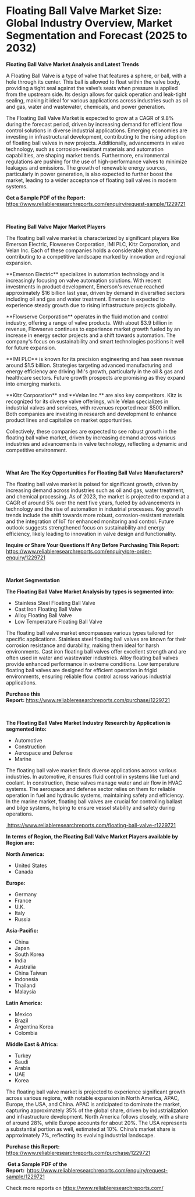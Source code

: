 <p><h1>Floating Ball Valve Market Size: Global Industry Overview, Market Segmentation and Forecast (2025 to 2032)</h1></p><p><strong>Floating Ball Valve Market Analysis and Latest Trends</strong></p>
<p><p>A Floating Ball Valve is a type of valve that features a sphere, or ball, with a hole through its center. This ball is allowed to float within the valve body, providing a tight seal against the valve’s seats when pressure is applied from the upstream side. Its design allows for quick operation and leak-tight sealing, making it ideal for various applications across industries such as oil and gas, water and wastewater, chemicals, and power generation.</p><p>The Floating Ball Valve Market is expected to grow at a CAGR of 9.8% during the forecast period, driven by increasing demand for efficient flow control solutions in diverse industrial applications. Emerging economies are investing in infrastructural development, contributing to the rising adoption of floating ball valves in new projects. Additionally, advancements in valve technology, such as corrosion-resistant materials and automation capabilities, are shaping market trends. Furthermore, environmental regulations are pushing for the use of high-performance valves to minimize leakages and emissions. The growth of renewable energy sources, particularly in power generation, is also expected to further boost the market, leading to a wider acceptance of floating ball valves in modern systems.</p></p>
<p><strong>Get a Sample PDF of the Report:&nbsp;</strong> <a href="https://www.reliableresearchreports.com/enquiry/request-sample/1229721?utm_campaign=2954&utm_medium=2&utm_source=Github&utm_content=ia&utm_term=09042025&utm_id=floating-ball-valve">https://www.reliableresearchreports.com/enquiry/request-sample/1229721</a></p>
<p>&nbsp;</p>
<p><strong>Floating Ball Valve Major Market Players</strong></p>
<p><p>The floating ball valve market is characterized by significant players like Emerson Electric, Flowserve Corporation, IMI PLC, Kitz Corporation, and Velan Inc. Each of these companies holds a considerable share, contributing to a competitive landscape marked by innovation and regional expansion.</p><p>**Emerson Electric** specializes in automation technology and is increasingly focusing on valve automation solutions. With recent investments in product development, Emerson's revenue reached approximately $16 billion last year, driven by demand in diversified sectors including oil and gas and water treatment. Emerson is expected to experience steady growth due to rising infrastructure projects globally.</p><p>**Flowserve Corporation** operates in the fluid motion and control industry, offering a range of valve products. With about $3.9 billion in revenue, Flowserve continues to experience market growth fueled by an increase in energy sector projects and a shift towards automation. The company's focus on sustainability and smart technologies positions it well for future expansion.</p><p>**IMI PLC** is known for its precision engineering and has seen revenue around $1.5 billion. Strategies targeting advanced manufacturing and energy efficiency are driving IMI's growth, particularly in the oil & gas and healthcare sectors. Future growth prospects are promising as they expand into emerging markets.</p><p>**Kitz Corporation** and **Velan Inc.** are also key competitors. Kitz is recognized for its diverse valve offerings, while Velan specializes in industrial valves and services, with revenues reported near $500 million. Both companies are investing in research and development to enhance product lines and capitalize on market opportunities.</p><p>Collectively, these companies are expected to see robust growth in the floating ball valve market, driven by increasing demand across various industries and advancements in valve technology, reflecting a dynamic and competitive environment.</p></p>
<p>&nbsp;</p>
<p><strong>What Are The Key Opportunities For Floating Ball Valve Manufacturers?</strong></p>
<p><p>The floating ball valve market is poised for significant growth, driven by increasing demand across industries such as oil and gas, water treatment, and chemical processing. As of 2023, the market is projected to expand at a CAGR of around 5% over the next five years, fueled by advancements in technology and the rise of automation in industrial processes. Key growth trends include the shift towards more robust, corrosion-resistant materials and the integration of IoT for enhanced monitoring and control. Future outlook suggests strengthened focus on sustainability and energy efficiency, likely leading to innovation in valve design and functionality.</p></p>
<p><strong>Inquire or Share Your Questions If Any Before Purchasing This Report:</strong> <a href="https://www.reliableresearchreports.com/enquiry/pre-order-enquiry/1229721?utm_campaign=2954&utm_medium=2&utm_source=Github&utm_content=ia&utm_term=09042025&utm_id=floating-ball-valve">https://www.reliableresearchreports.com/enquiry/pre-order-enquiry/1229721</a></p>
<p>&nbsp;</p>
<p><strong>Market Segmentation</strong></p>
<p><strong>The Floating Ball Valve Market Analysis by types is segmented into:</strong></p>
<p><ul><li>Stainless Steel Floating Ball Valve</li><li>Cast Iron Floating Ball Valve</li><li>Alloy Floating Ball Valve</li><li>Low Temperature Floating Ball Valve</li></ul></p>
<p><p>The floating ball valve market encompasses various types tailored for specific applications. Stainless steel floating ball valves are known for their corrosion resistance and durability, making them ideal for harsh environments. Cast iron floating ball valves offer excellent strength and are often used in water and wastewater industries. Alloy floating ball valves provide enhanced performance in extreme conditions. Low temperature floating ball valves are designed for efficient operation in frigid environments, ensuring reliable flow control across various industrial applications.</p></p>
<p><strong>Purchase this Report:&nbsp;</strong><a href="https://www.reliableresearchreports.com/purchase/1229721?utm_campaign=2954&utm_medium=2&utm_source=Github&utm_content=ia&utm_term=09042025&utm_id=floating-ball-valve">https://www.reliableresearchreports.com/purchase/1229721</a></p>
<p>&nbsp;</p>
<p><strong>The Floating Ball Valve Market Industry Research by Application is segmented into:</strong></p>
<p><ul><li>Automotive</li><li>Construction</li><li>Aerospace and Defense</li><li>Marine</li></ul></p>
<p><p>The floating ball valve market finds diverse applications across various industries. In automotive, it ensures fluid control in systems like fuel and coolant. In construction, these valves manage water and air flow in HVAC systems. The aerospace and defense sector relies on them for reliable operation in fuel and hydraulic systems, maintaining safety and efficiency. In the marine market, floating ball valves are crucial for controlling ballast and bilge systems, helping to ensure vessel stability and safety during operations.</p></p>
<p><a href="https://www.reliableresearchreports.com/floating-ball-valve-r1229721?utm_campaign=2954&utm_medium=2&utm_source=Github&utm_content=ia&utm_term=09042025&utm_id=floating-ball-valve">&nbsp;https://www.reliableresearchreports.com/floating-ball-valve-r1229721</a></p>
<p><strong>In terms of Region, the Floating Ball Valve Market Players available by Region are:</strong></p>
<p>
    <p> <strong> North America: </strong>
        <ul>
            <li>United States</li>
            <li>Canada</li>
        </ul>
        </p> 
    <p> <strong> Europe: </strong>
        <ul>
            <li>Germany</li>
            <li>France</li>
            <li>U.K.</li>
            <li>Italy</li>
            <li>Russia</li>
        </ul>
        </p> 
    <p> <strong> Asia-Pacific: </strong>
        <ul>
            <li>China</li>
            <li>Japan</li>
            <li>South Korea</li>
            <li>India</li>
            <li>Australia</li>
            <li>China Taiwan</li>
            <li>Indonesia</li>
            <li>Thailand</li>
            <li>Malaysia</li>
        </ul>
        </p> 
    <p> <strong> Latin America: </strong>
        <ul>
            <li>Mexico</li>
            <li>Brazil</li>
            <li>Argentina Korea</li>
            <li>Colombia</li>
        </ul>
        </p> 
    <p> <strong> Middle East & Africa: </strong>
        <ul>
            <li>Turkey</li>
            <li>Saudi</li>
            <li>Arabia</li>
            <li>UAE</li>
            <li>Korea</li>
        </ul>
    </p>
    </p>
<p><p>The floating ball valve market is projected to experience significant growth across various regions, with notable expansion in North America, APAC, Europe, the USA, and China. APAC is anticipated to dominate the market, capturing approximately 35% of the global share, driven by industrialization and infrastructure development. North America follows closely, with a share of around 28%, while Europe accounts for about 20%. The USA represents a substantial portion as well, estimated at 10%. China’s market share is approximately 7%, reflecting its evolving industrial landscape.</p></p>
<p><strong>Purchase this Report: </strong><a href="https://www.reliableresearchreports.com/purchase/1229721?utm_campaign=2954&utm_medium=2&utm_source=Github&utm_content=ia&utm_term=09042025&utm_id=floating-ball-valve">https://www.reliableresearchreports.com/purchase/1229721</a></p>
<p>&nbsp;<strong>Get a Sample PDF of the Report:&nbsp;&nbsp;</strong><a href="https://www.reliableresearchreports.com/enquiry/request-sample/1229721?utm_campaign=2954&utm_medium=2&utm_source=Github&utm_content=ia&utm_term=09042025&utm_id=floating-ball-valve">https://www.reliableresearchreports.com/enquiry/request-sample/1229721</a></p>
<p><strong></strong></p>
<p>Check more reports on <a href="https://www.reliableresearchreports.com/?utm_campaign=2954&utm_medium=2&utm_source=Github&utm_content=ia&utm_term=09042025&utm_id=floating-ball-valve">https://www.reliableresearchreports.com/</a></p>
